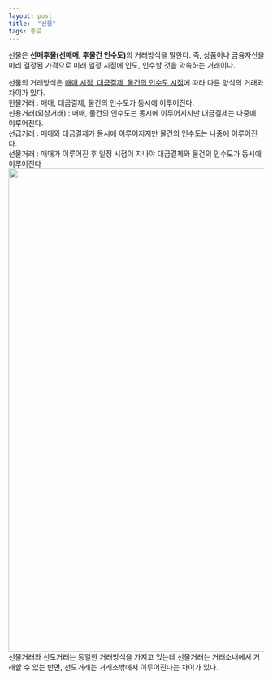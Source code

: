 ```yaml
---
layout: post
title:  "선물"
tags: 종류
---
```

<p>
  선물은 <strong>선매후물(선매매, 후물건 인수도)</strong>의 거래방식을 말한다.
  즉, 상품이나 금융자산을 미리 결정된 가격으로 미래 일정 시점에 인도, 인수할 것을 약속하는 거래이다.
</p>
<p>
  선물의 거래방식은 <u>매매 시점, 대금결제, 물건의 인수도 시점</u>에 따라 다른 양식의 거래와 차이가 있다.<br>
  헌물거래 : 매매, 대금결제, 물건의 인수도가 동시에 이루어진다.<br>
  신용거래(외상거래) : 매매, 물건의 인수도는 동시에 이루어지지만 대금결제는 나중에 이루어진다.<br>
  선급거래 : 매매와 대금결제가 동시에 이루어지지만 물건의 인수도는 나중에 이루어진다.<br>
  선물거래 : 매매가 이루어진 후 일정 시점이 지나야 대금결제와 물건의 인수도가 동시에 이루어진다<br>
  <img src="https://user-images.githubusercontent.com/79431837/143681283-2a6f5d8b-b3e8-4c1a-b97d-88fbd25f2c71.jpg" width=950px;><br>
  선물거래와 선도거래는 동일한 거래방식을 가지고 있는데 선물거래는 거래소내에서 거래할 수 있는 반면, 선도거래는 거래소밖에서 이루어진다는 차이가 있다.
</p>
